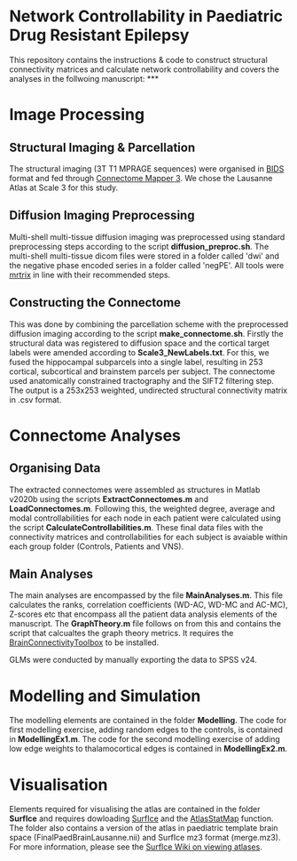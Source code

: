 # Network Controllability in Paediatric Drug Resistant Epilepsy

This repository contains the instructions & code to construct structural connectivity matrices and calculate network controllability and covers the analyses in the follwoing manuscript: ***

# Image Processing

## Structural Imaging & Parcellation

The structural imaging (3T T1 MPRAGE sequences) were organised in [BIDS](https://bids.neuroimaging.io) format and fed through [Connectome Mapper 3](https://connectome-mapper-3.readthedocs.io/en/latest/). We chose the Lausanne Atlas at Scale 3 for this study. 

## Diffusion Imaging Preprocessing

Multi-shell multi-tissue diffusion imaging was preprocessed using standard preprocessing steps according to the script **diffusion_preproc.sh**. The multi-shell multi-tissue dicom files were stored in a folder called 'dwi' and the negative phase encoded series in a folder called 'negPE'. All tools were [mrtrix](https://mrtrix.readthedocs.io/en/latest/) in line with their recommended steps. 

## Constructing the Connectome

This was done by combining the parcellation scheme with the preprocessed diffusion imaging according to the script **make_connectome.sh**. Firstly the structural data was registered to diffusion space and the cortical target labels were amended according to **Scale3_NewLabels.txt**. For this, we fused the hippocampal subparcels into a single label, resulting in 253 cortical, subcortical and brainstem parcels per subject. The connectome used anatomically constrained tractography and the SIFT2 filtering step. The output is a 253x253 weighted, undirected structural connectivity matrix in .csv format.

# Connectome Analyses

## Organising Data

The extracted connectomes were assembled as structures in Matlab v2020b using the scripts **ExtractConnectomes.m** and **LoadConnectomes.m**. Following this, the weighted degree, average and modal controllabilities for each node in each patient were calculated using the script **CalculateControllabilities.m**. These final data files with the connectivity matrices and controllabilities for each subject is avaiable within each group folder (Controls, Patients and VNS).

## Main Analyses

The main analyses are encompassed by the file **MainAnalyses.m**. This file calculates the ranks, correlation coefficients (WD-AC, WD-MC and AC-MC), Z-scores etc that encompass all the patient data analysis elements of the manuscript. The **GraphTheory.m** file follows on from this and contains the script that calcualtes the graph theory metrics. It requires the [BrainConnectivityToolbox](https://sites.google.com/site/bctnet/) to be installed. 

GLMs were conducted by manually exporting the data to SPSS v24. 

# Modelling and Simulation

The modelling elements are contained in the folder **Modelling**. The code for first modelling exercise, adding random edges to the controls, is contained in **ModellingEx1.m**. The code for the second modelling exercise of adding low edge weights to thalamocortical edges is contained in **ModellingEx2.m**. 

# Visualisation

Elements required for visualising the atlas are contained in the folder **SurfIce** and requires dowloading [SurfIce](https://www.nitrc.org/projects/surfice/) and the [AtlasStatMap](https://github.com/rordenlab/spmScripts/blob/master/AtlasStatMap.m) function. The folder also contains a version of the atlas in paediatric template brain space (FinalPaedBrainLausanne.nii) and SurfIce mz3 format (merge.mz3). For more information, please see the [SurfIce Wiki on viewing atlases](https://www.nitrc.org/plugins/mwiki/index.php/surfice:MainPage#Atlas-based_Region_of_interest_Analyses). 
